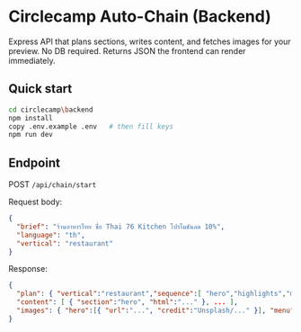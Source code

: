# Circlecamp Auto-Chain (Backend)

Express API that plans sections, writes content, and fetches images for your preview.
No DB required. Returns JSON the frontend can render immediately.

## Quick start
```bash
cd circlecamp\backend
npm install
copy .env.example .env   # then fill keys
npm run dev
```

## Endpoint
POST `/api/chain/start`

Request body:
```json
{
  "brief": "ร้านอาหารไทย ชื่อ Thai 76 Kitchen โปรโมชันลด 10%",
  "language": "th",
  "vertical": "restaurant"
}
```

Response:
```json
{
  "plan": { "vertical":"restaurant","sequence":[ "hero","highlights","menu","testimonial","contact" ]},
  "content": [ { "section":"hero", "html":"..." }, ... ],
  "images": { "hero":[{ "url":"...", "credit":"Unsplash/..." }], "menu":[...] }
}
```
